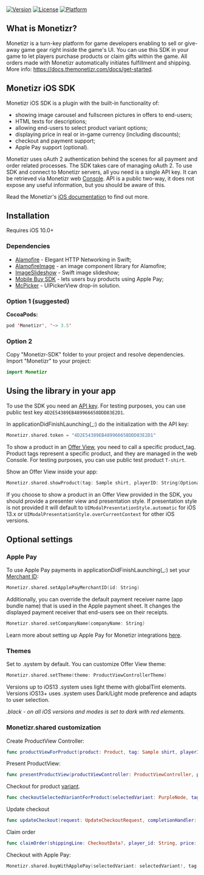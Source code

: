 [![Version](https://img.shields.io/cocoapods/v/Monetizr.svg?style=flat)](http://cocoapods.org/pods/Monetizr)
[![License](https://img.shields.io/cocoapods/l/Monetizr.svg?style=flat)](http://cocoapods.org/pods/Monetizr)
[![Platform](https://img.shields.io/cocoapods/p/Monetizr.svg?style=flat)](http://cocoapods.org/pods/Monetizr)

## What is Monetizr?
Monetizr is a turn-key platform for game developers enabling to sell or give-away game gear right inside the game's UI. You can use this SDK in your game to let players purchase products or claim gifts within the game.  All orders made with Monetizr automatically initiates fulfillment and shipping. More info: https://docs.themonetizr.com/docs/get-started.
 
## Monetizr iOS SDK
Monetizr iOS SDK is a plugin with the built-in functionality of:
- showing image carousel and fullscreen pictures in offers to end-users;
- HTML texts for descriptions;
- allowing end-users to select product variant options;
- displaying price in real or in-game currency (including discounts);
- checkout and payment support;
- Apple Pay support (optional).

Monetizr uses oAuth 2 authentication behind the scenes for all payment and order related processes. The SDK takes care of managing oAuth 2. To use SDK and connect to Monetizr servers, all you need is a single API key. It can be retrieved via Monetizr web [Console][1]. API is a public two-way, it does not expose any useful information, but you should be aware of this.

Read the Monetizr's [iOS documentation][2] to find out more.

## Installation
Requires iOS 10.0+

### Dependencies
* [Alamofire][8] - Elegant HTTP Networking in Swift;
* [AlamofireImage][9] - an image component library for Alamofire;
* [ImageSlideshow][10] - Swift image slideshow;
* [Mobile Buy SDK][11] - lets users buy products using Apple Pay;
* [McPicker][12] - UIPickerView drop-in solution.

### Option 1 (suggested)
**CocoaPods:**

```swift
pod 'Monetizr', '~> 3.5'
```

### Option 2

Copy "Monetizr-SDK" folder to your project and resolve dependencies. Import "Monetizr" to your project:

```swift
import Monetizr
```

## Using the library in your app

To use the SDK you need an [API key][3]. For testing purposes, you can use public test key `4D2E54389EB489966658DDD83E2D1`.

In applicationDidFinishLaunching(_:) do the initialization with the API key:

```swift
Monetizr.shared.token = "4D2E54389EB489966658DDD83E2D1"
```

To show a product in an [Offer View][4], you need to call a specific product_tag. Product tags represent a specific product, and they are managed in the web Console. For testing purposes, you can use public test product `T-shirt`.

Show an Offer View inside your app:

```swift
Monetizr.shared.showProduct(tag: Sample shirt, playerID: String(Optional) presenter: UIViewController?, presentationStyle: UIModalPresentationStyle?) { success, error, product in ()}
```

If you choose to show a product in an Offer View provided in the SDK, you should provide a presenter view and presentation style. If presentation style is not provided it will default to `UIModalPresentationStyle.automatic` for iOS 13.x or `UIModalPresentationStyle.overCurrentContext` for other iOS versions.

## Optional settings

### Apple Pay

To use Apple Pay payments in applicationDidFinishLaunching(_:) set your [Merchant ID][5]:

```swift
Monetizr.shared.setApplePayMerchantID(id: String)
```

Additionally, you can override the default payment receiver name (app bundle name) that is used in the Apple payment sheet. It changes the displayed payment receiver that end-users see on their receipts.

```swift
Monetizr.shared.setCompanyName(companyName: String)
```

Learn more about setting up Apple Pay for Monetizr integrations [here][6].

### Themes

Set to .system by default. You can customize Offer View theme:

```swift
Monetizr.shared.setTheme(theme: ProductViewControllerTheme)
```

Versions up to iOS13 .system uses light theme with globalTint elements.
Versions iOS13+ uses .system uses Dark/Light mode preference and adapts to user selection.

*.black - on all iOS versions and modes is set to dark with red elements.*

### Monetizr.shared customization

Create ProductView Controller:

```swift
func productViewForProduct(product: Product, tag: Sample shirt, playerID: String(Optional)) -> ProductViewController
```

Present ProductView:

```swift
func presentProductView(productViewController: ProductViewController, presenter: UIViewController, presentationStyle: UIModalPresentationStyle)
```

Checkout for product [variant][7].

```swift
func checkoutSelectedVariantForProduct(selectedVariant: PurpleNode, tag: Sample shirt, shippingAddress: CheckoutAddress(Optional) completionHandler: @escaping (Bool, Error?, Checkout?) -> Void)
```

Update checkout

```swift
func updateCheckout(request: UpdateCheckoutRequest, completionHandler: @escaping (Bool, Error?, CheckoutResponse?) -> Void)
```

Claim order

```swift
func claimOrder(shippingLine: CheckoutData?, player_id: String, price: String, completionHandler: @escaping (Bool, Error?, Claim?) -> Void)
```

Checkout with Apple Pay:

```swift
Monetizr.shared.buyWithApplePay(selectedVariant: selectedVariant!, tag: Sample shirt!, presenter: UIViewController) { success, error in ()}
```

[1]: https://app.themonetizr.com/
[2]: https://docs.themonetizr.com/docs/ios
[3]: https://docs.themonetizr.com/docs/creating-account#section-your-unique-access-token
[4]: https://docs.themonetizr.com/docs/offer-view
[5]: https://developer.apple.com/documentation/passkit/apple_pay/setting_up_apple_pay_requirements
[6]: https://docs.themonetizr.com/docs/apple-pay-setup
[7]: https://docs.themonetizr.com/docs/creating-offer-view#section-create-product-option-selectors
[8]: https://github.com/Alamofire/Alamofire
[9]: https://github.com/Alamofire/AlamofireImage
[10]: https://github.com/zvonicek/ImageSlideshow
[11]: https://github.com/Shopify/mobile-buy-sdk-ios
[12]: https://github.com/kmcgill88/McPicker-iOS

